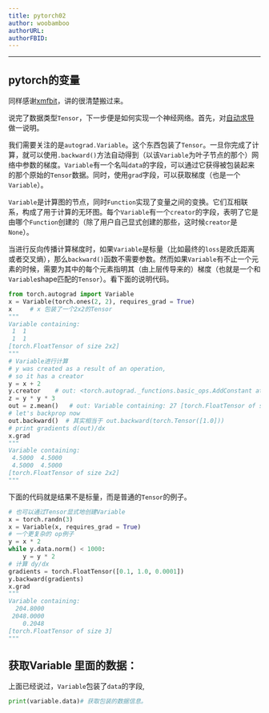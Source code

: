 ```yaml
---
title: pytorch02
author: woobamboo
authorURL:
authorFBID:
---
```



---


## pytorch的变量

<!--truncate-->

同样感谢[xmfbit](https://xmfbit.github.io/2017/02/25/pytorch-tutor-01/)，讲的很清楚搬过来。

说完了数据类型`Tensor`，下一步便是如何实现一个神经网络。首先，对[自动求导](http://pytorch.org/docs/autograd.html)做一说明。

我们需要关注的是`autograd.Variable`。这个东西包装了`Tensor`。一旦你完成了计算，就可以使用`.backward()`方法自动得到（以该`Variable`为叶子节点的那个）网络中参数的梯度。`Variable`有一个名叫`data`的字段，可以通过它获得被包装起来的那个原始的`Tensor`数据。同时，使用`grad`字段，可以获取梯度（也是一个`Variable`）。

`Variable`是计算图的节点，同时`Function`实现了变量之间的变换。它们互相联系，构成了用于计算的无环图。每个`Variable`有一个`creator`的字段，表明了它是由哪个`Function`创建的（除了用户自己显式创建的那些，这时候`creator`是`None`）。

当进行反向传播计算梯度时，如果`Variable`是标量（比如最终的`loss`是欧氏距离或者交叉熵），那么`backward()`函数不需要参数。然而如果`Variable`有不止一个元素的时候，需要为其中的每个元素指明其（由上层传导来的）梯度（也就是一个和`Variable`shape匹配的`Tensor`）。看下面的说明代码。

```python
from torch.autograd import Variable
x = Variable(torch.ones(2, 2), requires_grad = True)
x     # x 包装了一个2x2的Tensor
"""
Variable containing:
 1  1
 1  1
[torch.FloatTensor of size 2x2]
"""
# Variable进行计算
# y was created as a result of an operation,
# so it has a creator
y = x + 2
y.creator    # out: <torch.autograd._functions.basic_ops.AddConstant at 0x7fa1cc158c08>
z = y * y * 3  
out = z.mean()   # out: Variable containing: 27 [torch.FloatTensor of size 1]
# let's backprop now
out.backward()  # 其实相当于 out.backward(torch.Tensor([1.0]))
# print gradients d(out)/dx
x.grad
"""
Variable containing:
 4.5000  4.5000
 4.5000  4.5000
[torch.FloatTensor of size 2x2]
"""
```

下面的代码就是结果不是标量，而是普通的`Tensor`的例子。

```python
# 也可以通过Tensor显式地创建Variable
x = torch.randn(3)
x = Variable(x, requires_grad = True)
# 一个更复杂的 op例子
y = x * 2
while y.data.norm() < 1000:
    y = y * 2
# 计算 dy/dx
gradients = torch.FloatTensor([0.1, 1.0, 0.0001])
y.backward(gradients)
x.grad
"""
Variable containing:
  204.8000
 2048.0000
    0.2048
[torch.FloatTensor of size 3]
"""
```

## 获取Variable 里面的数据：

上面已经说过，`Variable`包装了`data`的字段,

```python
print(variable.data)# 获取包装的数据信息。
```

